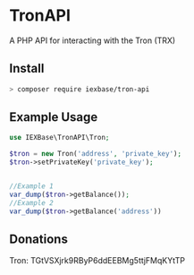 # TronAPI
A PHP API for interacting with the Tron (TRX)

## Install

```bash
> composer require iexbase/tron-api
```

## Example Usage

```php
use IEXBase\TronAPI\Tron;

$tron = new Tron('address', 'private_key');
$tron->setPrivateKey('private_key');


//Example 1
var_dump($tron->getBalance());
//Example 2
var_dump($tron->getBalance('address'))

```

## Donations
Tron: TGtVSXjrk9RByP6ddEEBMg5ttjFMqKYtTP
